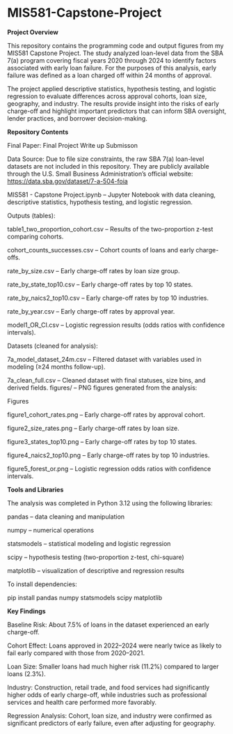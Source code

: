 # MIS581-Capstone-Project
**Project Overview**

This repository contains the programming code and output figures from my MIS581 Capstone Project. The study analyzed loan-level data from the SBA 7(a) program covering fiscal years 2020 through 2024 to identify factors associated with early loan failure. For the purposes of this analysis, early failure was defined as a loan charged off within 24 months of approval.

The project applied descriptive statistics, hypothesis testing, and logistic regression to evaluate differences across approval cohorts, loan size, geography, and industry. The results provide insight into the risks of early charge-off and highlight important predictors that can inform SBA oversight, lender practices, and borrower decision-making.

**Repository Contents**

Final Paper: Final Project Write up Submisson

Data Source: Due to file size constraints, the raw SBA 7(a) loan-level datasets are not included in this repository. They are publicly available through the U.S. Small Business Administration’s official website: https://data.sba.gov/dataset/7-a-504-foia

MIS581 - Capstone Project.ipynb – Jupyter Notebook with data cleaning, descriptive statistics, hypothesis testing, and logistic regression.

Outputs (tables): 

table1_two_proportion_cohort.csv – Results of the two-proportion z-test comparing cohorts.

cohort_counts_successes.csv – Cohort counts of loans and early charge-offs.

rate_by_size.csv – Early charge-off rates by loan size group.

rate_by_state_top10.csv – Early charge-off rates by top 10 states.

rate_by_naics2_top10.csv – Early charge-off rates by top 10 industries.

rate_by_year.csv – Early charge-off rates by approval year.

model1_OR_CI.csv – Logistic regression results (odds ratios with confidence intervals).

Datasets (cleaned for analysis): 

7a_model_dataset_24m.csv – Filtered dataset with variables used in modeling (≥24 months follow-up).

7a_clean_full.csv – Cleaned dataset with final statuses, size bins, and derived fields.
figures/ – PNG figures generated from the analysis:

Figures

figure1_cohort_rates.png – Early charge-off rates by approval cohort.

figure2_size_rates.png – Early charge-off rates by loan size.

figure3_states_top10.png – Early charge-off rates by top 10 states.

figure4_naics2_top10.png – Early charge-off rates by top 10 industries.

figure5_forest_or.png – Logistic regression odds ratios with confidence intervals.

**Tools and Libraries**

The analysis was completed in Python 3.12 using the following libraries:

pandas – data cleaning and manipulation

numpy – numerical operations

statsmodels – statistical modeling and logistic regression

scipy – hypothesis testing (two-proportion z-test, chi-square)

matplotlib – visualization of descriptive and regression results

To install dependencies:

pip install pandas numpy statsmodels scipy matplotlib

**Key Findings**

Baseline Risk: About 7.5% of loans in the dataset experienced an early charge-off.

Cohort Effect: Loans approved in 2022–2024 were nearly twice as likely to fail early compared with those from 2020–2021.

Loan Size: Smaller loans had much higher risk (11.2%) compared to larger loans (2.3%).

Industry: Construction, retail trade, and food services had significantly higher odds of early charge-off, while industries such as professional services and health care performed more favorably.

Regression Analysis: Cohort, loan size, and industry were confirmed as significant predictors of early failure, even after adjusting for geography.

